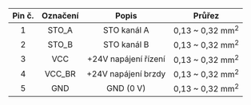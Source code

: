 | **Pin č.** | **Označení** | **Popis** | **Průřez** |
| :---: | :---: | :---: | :---: |
| 1 | STO_A | STO kanál A | 0,13 ~ 0,32 mm<sup>2</sup> |
| 2 | STO_B | STO kanál B | 0,13 ~ 0,32 mm<sup>2</sup> |
| 3 | VCC | +24V napájení řízení | 0,13 ~ 0,32 mm<sup>2</sup> |
| 4 | VCC_BR | +24V napájení brzdy | 0,13 ~ 0,32 mm<sup>2</sup> |
| 5 | GND | GND (0 V) | 0,13 ~ 0,32 mm<sup>2</sup> |

